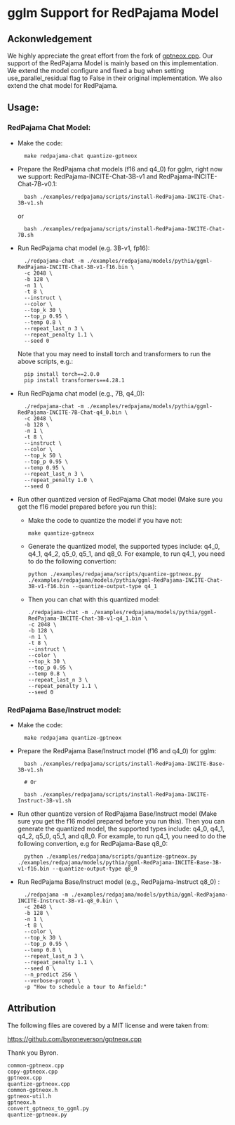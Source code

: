 # gglm Support for RedPajama Model

## Ackonwledgement 

We highly appreciate the great effort from the fork of [gptneox.cpp](https://github.com/byroneverson/gptneox.cpp). Our support of the RedPajama Model is mainly based on this implementation. We extend the model configure and fixed a bug when setting use_parallel_residual flag to False in their original implementation. We also extend the chat model for RedPajama.

## Usage:

### RedPajama Chat Model:

- Make the code:

        make redpajama-chat quantize-gptneox


- Prepare the RedPajama chat models (f16 and q4_0) for gglm, right now we support: RedPajama-INCITE-Chat-3B-v1 and RedPajama-INCITE-Chat-7B-v0.1:

        bash ./examples/redpajama/scripts/install-RedPajama-INCITE-Chat-3B-v1.sh

    or

        bash ./examples/redpajama/scripts/install-RedPajama-INCITE-Chat-7B.sh

- Run RedPajama chat model (e.g. 3B-v1, fp16):

        ./redpajama-chat -m ./examples/redpajama/models/pythia/ggml-RedPajama-INCITE-Chat-3B-v1-f16.bin \
        -c 2048 \
        -b 128 \
        -n 1 \
        -t 8 \
        --instruct \
        --color \
        --top_k 30 \
        --top_p 0.95 \
        --temp 0.8 \
        --repeat_last_n 3 \
        --repeat_penalty 1.1 \
        --seed 0

    Note that you may need to install torch and transformers to run the above scripts, e.g.:
        
        pip install torch==2.0.0
        pip install transformers==4.28.1


- Run RedPajama chat model (e.g., 7B, q4_0):

        ./redpajama-chat -m ./examples/redpajama/models/pythia/ggml-RedPajama-INCITE-7B-Chat-q4_0.bin \
        -c 2048 \
        -b 128 \
        -n 1 \
        -t 8 \
        --instruct \
        --color \
        --top_k 50 \
        --top_p 0.95 \
        --temp 0.95 \
        --repeat_last_n 3 \
        --repeat_penalty 1.0 \
        --seed 0

- Run other quantized version of RedPajama Chat model (Make sure you get the f16 model prepared before you run this):

  - Make the code to quantize the model if you have not:

        make quantize-gptneox

  - Generate the quantized model, the supported types include: q4_0, q4_1, q4_2, q5_0, q5_1, and q8_0. For example, to run q4_1, you need to do the following convertion:

        python ./examples/redpajama/scripts/quantize-gptneox.py ./examples/redpajama/models/pythia/ggml-RedPajama-INCITE-Chat-3B-v1-f16.bin --quantize-output-type q4_1

  - Then you can chat with this quantized model:

        ./redpajama-chat -m ./examples/redpajama/models/pythia/ggml-RedPajama-INCITE-Chat-3B-v1-q4_1.bin \
        -c 2048 \
        -b 128 \
        -n 1 \
        -t 8 \
        --instruct \
        --color \
        --top_k 30 \
        --top_p 0.95 \
        --temp 0.8 \
        --repeat_last_n 3 \
        --repeat_penalty 1.1 \
        --seed 0




### RedPajama Base/Instruct model:

- Make the code:

        make redpajama quantize-gptneox


- Prepare the RedPajama Base/Instruct model (f16 and q4_0) for gglm:

        bash ./examples/redpajama/scripts/install-RedPajama-INCITE-Base-3B-v1.sh

        # Or 

        bash ./examples/redpajama/scripts/install-RedPajama-INCITE-Instruct-3B-v1.sh

- Run other quantize version of RedPajama Base/Instruct model (Make sure you get the f16 model prepared before you run this). Then you can generate the quantized model, the supported types include: q4_0, q4_1, q4_2, q5_0, q5_1, and q8_0. For example, to run q4_1, you need to do the following convertion, e.g for RedPajama-Base q8_0:

        python ./examples/redpajama/scripts/quantize-gptneox.py ./examples/redpajama/models/pythia/ggml-RedPajama-INCITE-Base-3B-v1-f16.bin --quantize-output-type q8_0

- Run RedPajama Base/Instruct model (e.g., RedPajama-Instruct q8_0) :

        ./redpajama -m ./examples/redpajama/models/pythia/ggml-RedPajama-INCITE-Instruct-3B-v1-q8_0.bin \
        -c 2048 \
        -b 128 \
        -n 1 \
        -t 8 \
        --color \
        --top_k 30 \
        --top_p 0.95 \
        --temp 0.8 \
        --repeat_last_n 3 \
        --repeat_penalty 1.1 \
        --seed 0 \
        --n_predict 256 \
        --verbose-prompt \
        -p "How to schedule a tour to Anfield:"


## Attribution

The following files are covered by a MIT license and were taken from:

https://github.com/byroneverson/gptneox.cpp

Thank you Byron.

```
common-gptneox.cpp	
copy-gptneox.cpp	
gptneox.cpp		
quantize-gptneox.cpp
common-gptneox.h	
gptneox-util.h		
gptneox.h
convert_gptneox_to_ggml.py
quantize-gptneox.py
```
